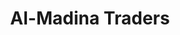 ---
title: "Al-Madina Traders"
url: /karachi/al-madina-traders-r383-gulshan-e-rehman-sector-15-b-sector-15-b-buffer-zone/
shop: wholesale
---